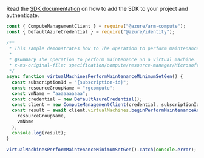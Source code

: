 Read the [SDK documentation](https://github.com/Azure/azure-sdk-for-js/blob/%40azure%2Farm-compute_17.3.1/sdk/compute/arm-compute/README.md) on how to add the SDK to your project and authenticate.

```javascript
const { ComputeManagementClient } = require("@azure/arm-compute");
const { DefaultAzureCredential } = require("@azure/identity");

/**
 * This sample demonstrates how to The operation to perform maintenance on a virtual machine.
 *
 * @summary The operation to perform maintenance on a virtual machine.
 * x-ms-original-file: specification/compute/resource-manager/Microsoft.Compute/stable/2021-11-01/examples/compute/VirtualMachines_PerformMaintenance_MinimumSet_Gen.json
 */
async function virtualMachinesPerformMaintenanceMinimumSetGen() {
  const subscriptionId = "{subscription-id}";
  const resourceGroupName = "rgcompute";
  const vmName = "aaaaaaaaaa";
  const credential = new DefaultAzureCredential();
  const client = new ComputeManagementClient(credential, subscriptionId);
  const result = await client.virtualMachines.beginPerformMaintenanceAndWait(
    resourceGroupName,
    vmName
  );
  console.log(result);
}

virtualMachinesPerformMaintenanceMinimumSetGen().catch(console.error);
```
